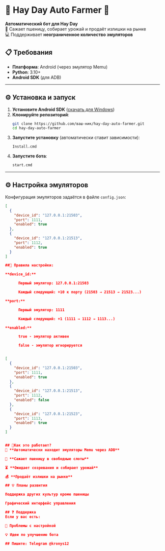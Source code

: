 # 🚜 Hay Day Auto Farmer 🤖

**Автоматический бот для Hay Day**  
🌾 Сажает пшеницу, собирает урожай и продаёт излишки на рынке  
💻 Поддерживает **неограниченное количество эмуляторов**  


## 📋 Требования
- **Платформа**: Android (через эмулятор Memu)  
- **Python**: 3.10+  
- **Android SDK** (для ADB)  

---

## ⚙️ Установка и запуск  

1. **Установите Android SDK** ([скачать для Windows](https://developer.android.com/tools/releases/platform-tools?hl=ru))  
2. **Клонируйте репозиторий**:  
   ```bash
   git clone https://github.com/ваш-ник/hay-day-auto-farmer.git
   cd hay-day-auto-farmer
3. **Запустите установку** (автоматически ставит зависимости):
   ```bash
   Install.cmd
5. **Запустите бота**:
   ```bash
   start.cmd
---

## ⚙️ Настройка эмуляторов

Конфигурация эмуляторов задаётся в файле `config.json`:

```json
[
  {
    "device_id": "127.0.0.1:21503",
    "port": 1111,
    "enabled": true
  },
  {
    "device_id": "127.0.0.1:21513", 
    "port": 1112,
    "enabled": true
  }
]

##📌 Правила настройки:

**device_id:**

      Первый эмулятор: 127.0.0.1:21503

      Каждый следующий: +10 к порту (21503 → 21513 → 21523...)

**port:**

      Первый эмулятор: 1111

      Каждый следующий: +1 (1111 → 1112 → 1113...)

**enabled:**

      true - эмулятор активен

      false - эмулятор игнорируется


[
  {
    "device_id": "127.0.0.1:21503",
    "port": 1111,
    "enabled": true
  },
  {
    "device_id": "127.0.0.1:21513",
    "port": 1112, 
    "enabled": false
  },
  {
    "device_id": "127.0.0.1:21523",
    "port": 1113,
    "enabled": true
  }
]


## 🔧Как это работает?
📌 **Автоматически находит эмуляторы Memu через ADB**

🌱 **Сажает пшеницу в свободные слоты**

⏳ **Ожидает созревания и собирает урожай**

💰 **Продаёт излишки на рынке**

## 💡 Планы развития

Поддержка других культур кроме пшеницы

Графический интерфейс управления

## ❓ Поддержка
Если у вас есть:

🔧 Проблемы с настройкой

💡 Идеи по улучшению бота

## Пишите: Telegram @kronys12
